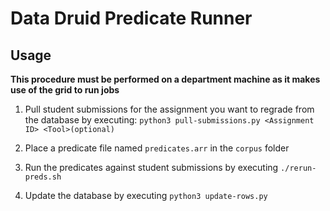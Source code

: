 # Data Druid Predicate Runner

## Usage

**This procedure must be performed on a department machine as it makes use of the grid to run jobs**

1. Pull student submissions for the assignment you want to regrade from the database by executing:
    `python3 pull-submissions.py <Assignment ID> <Tool>(optional)`

2. Place a predicate file named `predicates.arr` in the `corpus` folder

3. Run the predicates against student submissions by executing `./rerun-preds.sh`

4. Update the database by executing `python3 update-rows.py`